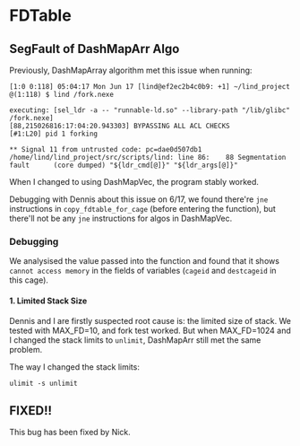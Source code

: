 # FDTable 

## SegFault of DashMapArr Algo

Previously, DashMapArray algorithm met this issue when running:

```
[1:0 0:118] 05:04:17 Mon Jun 17 [lind@ef2ec2b4c0b9: +1] ~/lind_project 
@(1:118) $ lind /fork.nexe

executing: [sel_ldr -a -- "runnable-ld.so" --library-path "/lib/glibc" /fork.nexe]
[88,215026816:17:04:20.943303] BYPASSING ALL ACL CHECKS
[#1:L20] pid 1 forking

** Signal 11 from untrusted code: pc=dae0d507db1
/home/lind/lind_project/src/scripts/lind: line 86:    88 Segmentation fault      (core dumped) "${ldr_cmd[@]}" "${ldr_args[@]}"
```

When I changed to using DashMapVec, the program stably worked. 

Debugging with Dennis about this issue on 6/17, we found there're `jne` instructions in `copy_fdtable_for_cage` (before entering the function), but there'll not be any `jne` instructions for algos in DashMapVec. 

### Debugging

We analysised the value passed into the function and found that it shows `cannot access memory` in the fields of variables (`cageid` and `destcageid` in this cage). 

#### 1. Limited Stack Size

Dennis and I are firstly suspected root cause is: the limited size of stack. We tested with MAX_FD=10, and fork test worked. But when MAX_FD=1024 and I changed the stack limits to `unlimit`, DashMapArr still met the same problem. 

The way I changed the stack limits:
```
ulimit -s unlimit
```

## FIXED!!

This bug has been fixed by Nick. 
